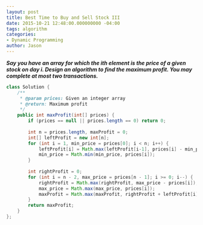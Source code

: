 ```yaml
---
layout: post
title: Best Time to Buy and Sell Stock III
date: 2015-10-21 12:48:00.000000000 -04:00
tags: algorithm
categories:
- Dynamic Programming
author: Jason
---
```

<p><strong><em>Say you have an array for which the ith element is the price of a given stock on day i. Design an algorithm to find the maximum profit. You may complete at most two transactions.</em></strong></p>


``` java
class Solution {
    /**
     * @param prices: Given an integer array
     * @return: Maximum profit
     */
    public int maxProfit(int[] prices) {
        if (prices == null || prices.length == 0) return 0;
        
        int n = prices.length, maxProfit = 0;
        int[] leftProfit = new int[n];
        for (int i = 1, min_price = prices[0]; i < n; i++) {
            leftProfit[i] = Math.max(leftProfit[i-1], prices[i] - min_price);
            min_price = Math.min(min_price, prices[i]);
        }
        
        int rightProfit = 0;
        for (int i = n - 2, max_price = prices[n - 1]; i >= 0; i--) {
            rightProfit = Math.max(rightProfit, max_price - prices[i]);
            max_price = Math.max(max_price, prices[i]);
            maxProfit = Math.max(maxProfit, rightProfit + leftProfit[i]);
        }
        return maxProfit;
    }
};
```

